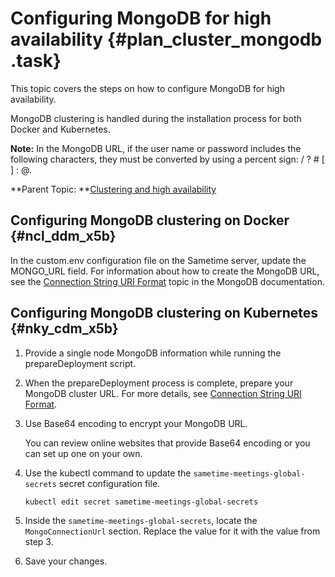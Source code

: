 # Configuring MongoDB for high availability {#plan_cluster_mongodb .task}

This topic covers the steps on how to configure MongoDB for high availability.

MongoDB clustering is handled during the installation process for both Docker and Kubernetes.

**Note:** In the MongoDB URL, if the user name or password includes the following characters, they must be converted by using a percent sign: / ? \# \[ \] : @.

**Parent Topic:  **[Clustering and high availability](cluster_highavailability.md)

## Configuring MongoDB clustering on Docker {#ncl_ddm_x5b}

In the custom.env configuration file on the Sametime server, update the MONGO\_URL field. For information about how to create the MongoDB URL, see the [Connection String URI Format](https://docs.mongodb.com/manual/reference/connection-string/) topic in the MongoDB documentation.

## Configuring MongoDB clustering on Kubernetes {#nky_cdm_x5b}

1.  Provide a single node MongoDB information while running the prepareDeployment script.

2.  When the prepareDeployment process is complete, prepare your MongoDB cluster URL. For more details, see [Connection String URI Format](https://docs.mongodb.com/manual/reference/connection-string/).

3.  Use Base64 encoding to encrypt your MongoDB URL.

    You can review online websites that provide Base64 encoding or you can set up one on your own.

4.  Use the kubectl command to update the `sametime-meetings-global-secrets` secret configuration file.

    ```
    kubectl edit secret sametime-meetings-global-secrets
    ```

5.  Inside the `sametime-meetings-global-secrets`, locate the `MongoConnectionUrl` section. Replace the value for it with the value from step 3.

6.  Save your changes.


